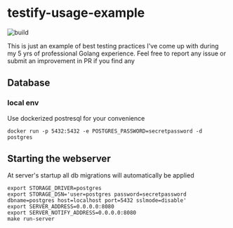 # testify-usage-example

![build](https://github.com/andyklimenko/testify-usage-example/actions/workflows/go.yml/badge.svg)

This is just an example of best testing practices I've come up with during my 5 yrs of professional Golang experience.
Feel free to report any issue or submit an improvement in PR if you find any

## Database
### local env
Use dockerized postresql for your convenience
```
docker run -p 5432:5432 -e POSTGRES_PASSWORD=secretpassword -d postgres
```

## Starting the webserver
At server's startup all db migrations will automatically be applied
```
export STORAGE_DRIVER=postgres
export STORAGE_DSN='user=postgres password=secretpassword dbname=postgres host=localhost port=5432 sslmode=disable'
export SERVER_ADDRESS=0.0.0.0:8080
export SERVER_NOTIFY_ADDRESS=0.0.0.0:8080
make run-server
```